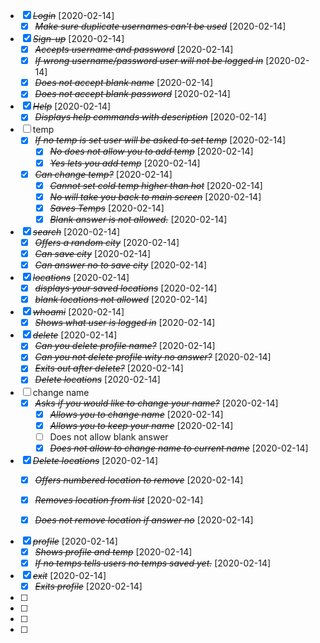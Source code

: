 * [X] ~~*Login*~~ [2020-02-14]
    * [X] ~~*Make sure duplicate usernames can't be used*~~ [2020-02-14]
* [X] ~~*Sign-up*~~ [2020-02-14]
    * [X] ~~*Accepts username and password*~~ [2020-02-14]
    * [X] ~~*If wrong username/password user will not be logged in*~~ [2020-02-14] 
    * [X] ~~*Does not accept blank name*~~ [2020-02-14]
    * [X] ~~*Does not accept blank password*~~ [2020-02-14]
* [X] ~~*Help*~~ [2020-02-14]
    * [X] ~~*Displays help commands with description*~~ [2020-02-14]
* [ ] temp
    * [X] ~~*If no temp is set user will be asked to set temp*~~ [2020-02-14]
        * [X] ~~*No does not allow you to add temp*~~ [2020-02-14]
        * [X] ~~*Yes lets you add temp*~~ [2020-02-14]
     * [X] ~~*Can change temp?*~~ [2020-02-14]
        * [X] ~~*Cannot set cold temp higher than hot*~~ [2020-02-14]
        * [X] ~~*No will take you back to main screen*~~ [2020-02-14]
        * [X] ~~*Saves Temps*~~ [2020-02-14]
        * [X] ~~*Blank answer is not allowed.*~~ [2020-02-14]

* [X] ~~*search*~~ [2020-02-14]
    * [X] ~~*Offers a random city*~~ [2020-02-14]
    * [X] ~~*Can save city*~~ [2020-02-14]
    * [X] ~~*Can answer no to save city*~~ [2020-02-14]
    
* [X] ~~*locations*~~ [2020-02-14]
    * [X] ~~*displays your saved locations*~~ [2020-02-14]
    * [X] ~~*blank locations not allowed*~~ [2020-02-14]
* [X] ~~*whoami*~~ [2020-02-14]
    * [X] ~~*Shows what user is logged in*~~ [2020-02-14]
* [X] ~~*delete*~~ [2020-02-14]
    * [X] ~~*Can you delete profile name?*~~ [2020-02-14]
    * [X] ~~*Can you not delete profile wity no answer?*~~ [2020-02-14]
    * [X] ~~*Exits out after delete?*~~ [2020-02-14]
    * [X] ~~*Delete locations*~~ [2020-02-14]
* [ ] change name
    * [X] ~~*Asks if you would like to change your name?*~~ [2020-02-14]
        * [X] ~~*Allows you to change name*~~ [2020-02-14]
        * [X] ~~*Allows you to keep your name*~~ [2020-02-14]
        * [ ] Does not allow blank answer
        * [X] ~~*Does not allow to change name to current name*~~ [2020-02-14]
* [X] ~~*Delete locations*~~ [2020-02-14]
    * [X] ~~*Offers numbered location to remove*~~ [2020-02-14]
    * [X] ~~*Removes location from list*~~ [2020-02-14]
    * [X] ~~*Does not remove location if answer no*~~ [2020-02-14]



* [X] ~~*profile*~~ [2020-02-14]
    * [X] ~~*Shows profile and temp*~~ [2020-02-14]
    * [X] ~~*If no temps tells users no temps saved yet.*~~ [2020-02-14]
* [X] ~~*exit*~~ [2020-02-14]
    * [X] ~~*Exits profile*~~ [2020-02-14]
* [ ] 
* [ ] 
* [ ] 
* [ ] 